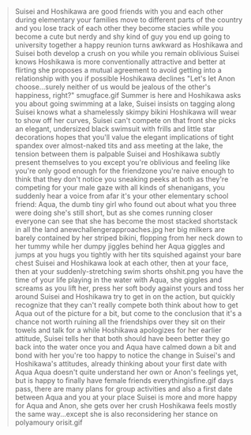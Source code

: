 >Suisei and Hoshikawa are good friends with you and each other during elementary
>your families move to different parts of the country and you lose track of each other
>they become stacies while you become a cute but nerdy and shy kind of guy
>you end up going to university together
>a happy reunion turns awkward as Hoshikawa and Suisei both develop a crush on you while you remain oblivious
>Suisei knows Hoshikawa is more conventionally attractive and better at flirting
>she proposes a mutual agreement to avoid getting into a relationship with you if possible
>Hoshikawa declines
>"Let's let Anon choose...surely neither of us would be jealous of the other's happiness, right?"
>smugface.gif
>Summer is here and Hoshikawa asks you about going swimming at a lake, Suisei insists on tagging along
>Suisei knows what a shamelessly skimpy bikini Hoshikawa will wear to show off her curves, Suisei can't compete on that front
>she picks an elegant, undersized black swimsuit with frills and little star decorations
>hopes that you'll value the elegant implications of tight spandex over almost-naked tits and ass
>meeting at the lake, the tension between them is palpable
>Suisei and Hoshikawa subtly present themselves to you
>except you're oblivious and feeling like you're only good enough for the friendzone
>you're naive enough to think that they don't notice you sneaking peeks at both
>as they're competing for your male gaze with all kinds of shenanigans, you suddenly hear a voice from afar
>it's your other elementary school friend: Aqua, the dumb tiny girl who found out about what you three were doing
>she's still short, but as she comes running closer everyone can see that she has become the most stacked shortstack in all the land
>anewchallengerapproaches.jpg
>her big milkers are barely contained by her striped bikini, flopping from her neck down to her tummy while her dumpy jiggles behind her
>Aqua giggles and jumps at you
>hugs you tightly with her tits squished against your bare chest
>Suisei and Hoshikawa look at each other, then at your face, then at your suddenly-stretching swim shorts
>ohshit.png
>you have the time of your life playing in the water with Aqua, she giggles and screams as you lift her, press her soft body against yours and toss her around
>Suisei and Hoshikawa try to get in on the action, but quickly recognize that they can't really compete
>both think about how to get Aqua out of the picture for a bit, but come to the conclusion that it's a chance not worth ruining all the friendships over
>they sit on their towels and talk for a while
>Hoshikawa apologizes for her earlier attitude, Suisei tells her that both should have been better
>they go back into the water once you and Aqua have calmed down a bit and bond with her
>you're too happy to notice the change in Suisei's and Hoshikawa's attitudes, already thinking about your first date with Aqua
>Aqua doesn't quite understand her own or Anon's feelings yet, but is happy to finally have female friends
>everythingisfine.gif
>days pass, there are many plans for group activities and also a first date between Aqua and you at your place
>Suisei is more and more happy for Aqua and Anon, she gets over her crush 
>Hoshikawa feels mostly the same way...except she is also reconsidering her stance on polyamoury
>orisit.gif